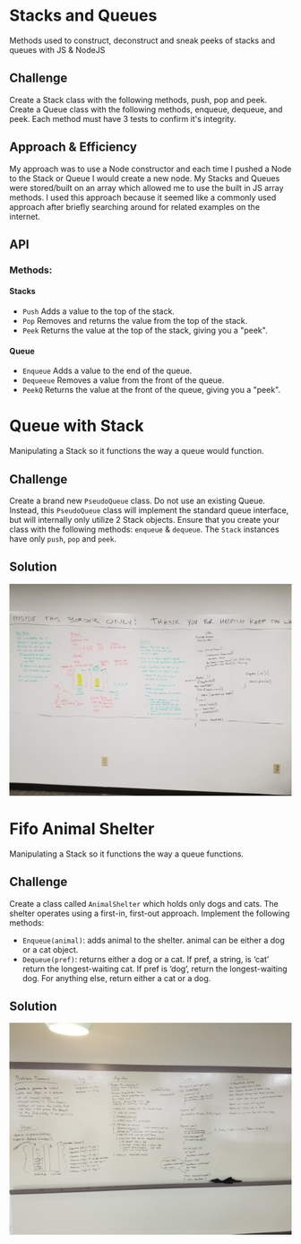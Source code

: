 # Stacks and Queues
Methods used to construct, deconstruct and sneak peeks of stacks and queues with JS & NodeJS

## Challenge
Create a Stack class with the following methods, push, pop and peek. Create a Queue class with the following methods, enqueue, dequeue, and peek. Each method must have 3 tests to confirm it's integrity.

## Approach & Efficiency

My approach was to use a Node constructor and each time I pushed a Node to the Stack or Queue I would create a new node. My Stacks and Queues were stored/built on an array which allowed me to use the built in JS array methods. I used this approach because it seemed like a commonly used approach after briefly searching around for related examples on the internet.

## API

### Methods:

#### Stacks
* `Push` Adds a value to the top of the stack.
* `Pop` Removes and returns the value from the top of the stack.
* `Peek` Returns the value at the top of the stack, giving you a "peek".

#### Queue
* `Enqueue` Adds a value to the end of the queue.
* `Dequeeue` Removes a value from the front of the queue.
* `PeekQ` Returns the value at the front of the queue, giving you a "peek".


# 
# Queue with Stack
Manipulating a Stack so it functions the way a queue would function.

## Challenge
Create a brand new `PseudoQueue` class. Do not use an existing Queue. Instead, this `PseudoQueue` class will implement the standard queue interface, but will internally only utilize 2 Stack objects. Ensure that you create your class with the following methods: `enqueue` & `dequeue`. The `Stack` instances have only `push`, `pop` and `peek`.

## Solution

![Whiteboard](./assets/queue-with-stack.jpg)


# Fifo Animal Shelter
Manipulating a Stack so it functions the way a queue functions.

## Challenge
Create a class called `AnimalShelter` which holds only dogs and cats. The shelter operates using a first-in, first-out approach.
  Implement the following methods:
* `Enqueue(animal)`: adds animal to the shelter. animal can be either a dog or a cat object.
* `Dequeue(pref)`: returns either a dog or a cat. If pref, a string, is ‘cat’ return the longest-waiting cat. If pref is ‘dog’, return the longest-waiting dog. For anything else, return either a cat or a dog.

## Solution

![Whiteboard](./assets/fifo-animal-shelter.jpg)
